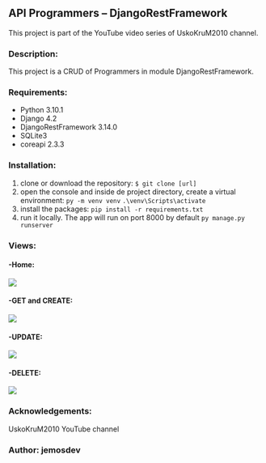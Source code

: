 ## API Programmers – DjangoRestFramework
This project is part of the YouTube video series of UskoKruM2010 channel.

### **Description:**
This project is a CRUD of Programmers in module DjangoRestFramework.

### **Requirements:**
- Python 3.10.1
- Django 4.2
- DjangoRestFramework 3.14.0
- SQLite3
- coreapi 2.3.3

### **Installation:**

1. clone or download the repository:
`$ git clone [url]`
2. open the console and inside de project directory, create a virtual environment:
`py -m venv venv`
`.\venv\Scripts\activate`
3. install the packages:
`pip install -r requirements.txt`
4. run it locally. The app will run on port 8000 by default
`py manage.py runserver`

### **Views:**

#### -Home:
![](D:\programming\platzi\codes\flask\app\static\images\signup-taskapp.jpg)

#### -GET and CREATE:
![](D:\programming\platzi\codes\flask\app\static\images\login-taskapp.jpg)

#### -UPDATE:
![](D:\programming\platzi\codes\flask\app\static\images\signup-taskapp.jpg)

#### -DELETE:
![](D:\programming\platzi\codes\flask\app\static\images\login-taskapp.jpg)

### Acknowledgements:
UskoKruM2010 YouTube channel

### Author: jemosdev
